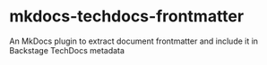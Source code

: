 # mkdocs-techdocs-frontmatter
An MkDocs plugin to extract document frontmatter and include it in Backstage TechDocs metadata
